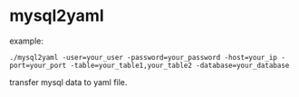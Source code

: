 # mysql2yaml

example:
```shell
./mysql2yaml -user=your_user -password=your_password -host=your_ip -port=your_port -table=your_table1,your_table2 -database=your_database
```
transfer mysql data to yaml file.
